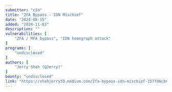 ```yaml
---
submitter: "c2a"
title: "2FA Bypass - IDN Mischief"
date: "2024-08-15"
added: "2024-11-03"
description: ""
vulnerabilities: [
    "2FA / MFA bypass", "IDN homograph attack"
]
programs: [
    "undisclosed"
]
authors: [
    "Jerry Shah (@Jerry)"
]
bounty: "undisclosed"
link: "https://shahjerry33.medium.com/2fa-bypass-idn-mischief-157f06cb6904"
---
```




